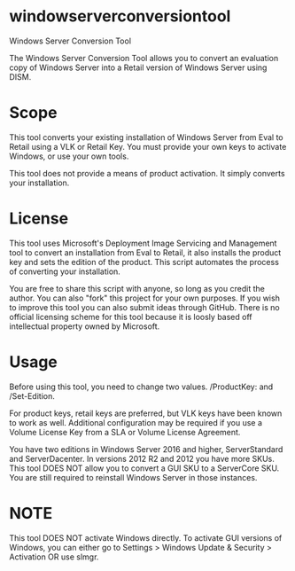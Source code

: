 # windowserverconversiontool
Windows Server Conversion Tool

The Windows Server Conversion Tool allows you to convert an evaluation copy of Windows Server into a Retail version of Windows Server using DISM.

# Scope #
This tool converts your existing installation of Windows Server from Eval to Retail using a VLK or Retail Key. You must provide your own keys
to activate Windows, or use your own tools. 

This tool does not provide a means of product activation. It simply converts your installation. 

# License #
This tool uses Microsoft's Deployment Image Servicing and Management tool to convert an installation from Eval to Retail, it also installs the product key and sets 
the edition of the product. This script automates the process of converting your installation. 

You are free to share this script with anyone, so long as you credit the author. You can also "fork" this project for your own purposes. If you wish to improve this tool
you can also submit ideas through GitHub. There is no official licensing scheme for this tool because it is loosly based off intellectual property owned by Microsoft.

# Usage #
Before using this tool, you need to change two values. /ProductKey: and /Set-Edition. 

For product keys, retail keys are preferred, but VLK keys have been known to work as well. Additional configuration may be required if you use a Volume
License Key from a SLA or Volume License Agreement. 

You have two editions in Windows Server 2016 and higher, ServerStandard and ServerDacenter. In versions 2012 R2 and 2012 you have more SKUs. This tool DOES NOT
allow you to convert a GUI SKU to a ServerCore SKU. You are still required to reinstall Windows Server in those instances. 

# NOTE #
This tool DOES NOT activate Windows directly. To activate GUI versions of Windows, you can either go to Settings > Windows Update & Security > Activation OR use 
slmgr. 
